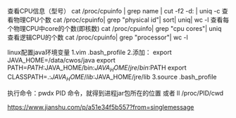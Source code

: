 查看CPU信息（型号）
cat /proc/cpuinfo | grep name | cut -f2 -d: | uniq -c
查看物理CPU个数
cat /proc/cpuinfo| grep "physical id"| sort| uniq| wc -l
查看每个物理CPU中core的个数(即核数)
cat /proc/cpuinfo| grep "cpu cores"| uniq
查看逻辑CPU的个数
cat /proc/cpuinfo| grep "processor"| wc -l

linux配置java环境变量
1.vim .bash_profile
2.添加：
export JAVA_HOME=/data/cwos/java
export PATH=$PATH:$JAVA_HOME/bin:$JAVA_HOME/jre/bin:$PATH
export CLASSPATH=.:$JAVA_HOME/lib:$JAVA_HOME/jre/lib
3.source .bash_profile

执行命令：pwdx  PID 命令，就得到进程jar包所在的位置
或者  ll /proc/PID/cwd


https://www.jianshu.com/p/a51e34f5b557?from=singlemessage